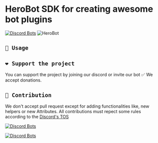 ﻿# HeroBot SDK for creating awesome bot plugins
[![Discord Bots](https://discordbots.org/api/widget/servers/491673480006205461.svg)](https://discordbots.org/bot/491673480006205461)
![HeroBot](https://cdn.discordapp.com/avatars/491673480006205461/30abe7a1feffb0b06a1611a94fbc1248.png?size=128)

## `🤞 Usage`

## `❤ Support the project`
You can support the project by joining our discord or invite our bot ✅ We accept donations.

## `🚀 Contribution`
We don't accept pull request except for adding functionalities like, new helpers or new Attributes.
All contributions must repect some rules according to the [Discord's TOS](https://discordapp.com/terms)

[![Discord Bots](https://discordbots.org/api/widget/servers/491673480006205461.svg)](https://discordbots.org/bot/491673480006205461)

[![Discord Bots](https://discordbots.org/api/widget/491673480006205461.svg)](https://discordbots.org/bot/491673480006205461)
